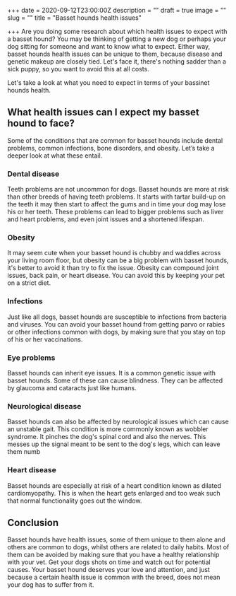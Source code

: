 +++
date = 2020-09-12T23:00:00Z
description = ""
draft = true
image = ""
slug = ""
title = "Basset hounds health issues"

+++
Are you doing some research about which health issues to expect with a basset hound? You may be thinking of getting a new dog or perhaps your dog sitting for someone and want to know what to expect. Either way, basset hounds health issues can be unique to them, because disease and genetic makeup are closely tied. Let's face it, there's nothing sadder than a sick puppy, so you want to avoid this at all costs.

Let's take a look at what you need to expect in terms of your bassinet hounds health.

## What health issues can I expect my basset hound to face?

Some of the conditions that are common for basset hounds include dental problems, common infections, bone disorders, and obesity. Let’s take a deeper look at what these entail.

### Dental disease

Teeth problems are not uncommon for dogs. Basset hounds are more at risk than other breeds of having teeth problems. It starts with tartar build-up on the teeth it may then start to affect the gums and in time your dog may lose his or her teeth. These problems can lead to bigger problems such as liver and heart problems, and even joint issues and a shortened lifespan.

### Obesity

It may seem cute when your basset hound is chubby and waddles across your living room floor, but obesity can be a big problem with basset hounds, it's better to avoid it than try to fix the issue. Obesity can compound joint issues, back pain, or heart disease. You can avoid this by keeping your pet on a strict diet.

### Infections

Just like all dogs, basset hounds are susceptible to infections from bacteria and viruses. You can avoid your basset hound from getting parvo or rabies or other infections common with dogs, by making sure that you stay on top of his or her vaccinations.

### Eye problems

Basset hounds can inherit eye issues. It is a common genetic issue with basset hounds. Some of these can cause blindness. They can be affected by glaucoma and cataracts just like humans.

### Neurological disease

Basset hounds can also be affected by neurological issues which can cause an unstable gait. This condition is more commonly known as wobbler syndrome. It pinches the dog's spinal cord and also the nerves. This messes up the signal meant to be sent to the dog's legs, which can leave them numb

### Heart disease

Basset hounds are especially at risk of a heart condition known as dilated cardiomyopathy. This is when the heart gets enlarged and too weak such that normal functionality goes out the window.

## Conclusion

Basset hounds have health issues, some of them unique to them alone and others are common to dogs, whilst others are related to daily habits. Most of them can be avoided by making sure that you have a healthy relationship with your vet. Get your dogs shots on time and watch out for potential causes. Your basset hound deserves your love and attention, and just because a certain health issue is common with the breed, does not mean your dog has to suffer from it.